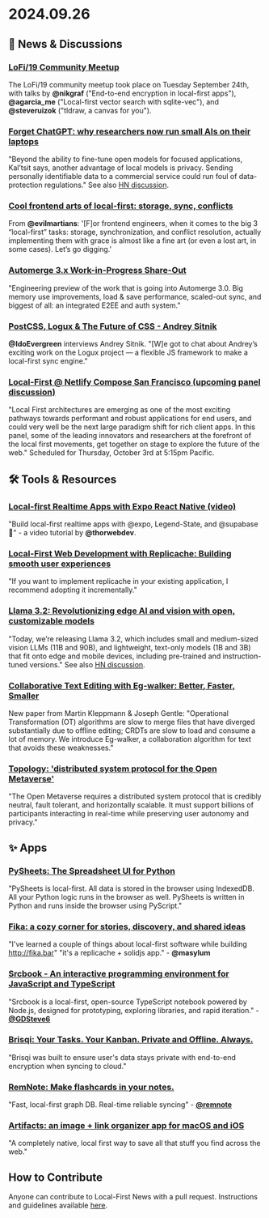 # 2024.09.26

## 📰 News & Discussions 

### [LoFi/19 Community Meetup](https://www.youtube.com/live/WP9yU8M0i9A)
The LoFi/19 community meetup took place on Tuesday September 24th, with talks by **@nikgraf** ("End-to-end encryption in local-first apps"), **@agarcia_me** ("Local-first vector search with sqlite-vec"), and **@steveruizok** ("tldraw, a canvas for you").

### [Forget ChatGPT: why researchers now run small AIs on their laptops](https://www.nature.com/articles/d41586-024-02998-y)
"Beyond the ability to fine-tune open models for focused applications, Kal’tsit says, another advantage of local models is privacy. Sending personally identifiable data to a commercial service could run foul of data-protection regulations." See also [HN discussion](https://news.ycombinator.com/item?id=41609393).

### [Cool frontend arts of local-first: storage, sync, conflicts](https://evilmartians.com/chronicles/cool-front-end-arts-of-local-first-storage-sync-and-conflicts)
From **@evilmartians**: '[F]or frontend engineers, when it comes to the big 3 “local-first” tasks: storage, synchronization, and conflict resolution, actually implementing them with grace is almost like a fine art (or even a lost art, in some cases). Let’s go digging.'

### [Automerge 3.x Work-in-Progress Share-Out](https://us02web.zoom.us/rec/share/K73oRLjJQUMTP3cA__0A2OL23TEeWhhyg7c9vsxGp6J8-dvSliqRGbxUMx1fRYPN.ts4eAt6v509MkOns)
"Engineering preview of the work that is going into Automerge 3.0. Big memory use improvements, load & save performance, scaled-out sync, and biggest of all: an integrated E2EE and auth system."

### [PostCSS, Logux & The Future of CSS - Andrey Sitnik](https://www.youtube.com/watch?v=eYTADLHNuzg)
**@IdoEvergreen** interviews Andrey Sitnik. "[W]e got to chat about Andrey’s exciting work on the Logux project — a flexible JS framework to make a local-first sync engine."

### [Local-First @ Netlify Compose San Francisco (upcoming panel discussion)](https://www.netlify.com/compose/agenda/#local-first)
"Local First architectures are emerging as one of the most exciting pathways towards performant and robust applications for end users, and could very well be the next large paradigm shift for rich client apps. In this panel, some of the leading innovators and researchers at the forefront of the local first movements, get together on stage to explore the future of the web." Scheduled for Thursday, October 3rd at 5:15pm Pacific.


## 🛠️ Tools & Resources

### [Local-first Realtime Apps with Expo React Native (video)](https://www.youtube.com/watch?v=68bM7TC9D1Q)
"Build local-first realtime apps with @expo, Legend-State, and @supabase 🚀" - a video tutorial by **@thorwebdev**.

### [Local-First Web Development with Replicache: Building smooth user experiences](https://shootmail.app/blog/local-first-web-development-with-replicache)
"If you want to implement replicache in your existing application, I recommend adopting it incrementally."

### [Llama 3.2: Revolutionizing edge AI and vision with open, customizable models](https://ai.meta.com/blog/llama-3-2-connect-2024-vision-edge-mobile-devices/)
"Today, we’re releasing Llama 3.2, which includes small and medium-sized vision LLMs (11B and 90B), and lightweight, text-only models (1B and 3B) that fit onto edge and mobile devices, including pre-trained and instruction-tuned versions." See also [HN discussion](https://news.ycombinator.com/item?id=41649763).

### [Collaborative Text Editing with Eg-walker: Better, Faster, Smaller](https://arxiv.org/abs/2409.14252)
New paper from Martin Kleppmann & Joseph Gentle: "Operational Transformation (OT) algorithms are slow to merge files that have diverged substantially due to offline editing; CRDTs are slow to load and consume a lot of memory. We introduce Eg-walker, a collaboration algorithm for text that avoids these weaknesses."

### [Topology: 'distributed system protocol for the Open Metaverse'](https://www.topology.gg/)
"The Open Metaverse requires a distributed system protocol that is credibly neutral, fault tolerant, and horizontally scalable. It must support billions of participants interacting in real-time while preserving user autonomy and privacy."


## ✨ Apps

### [PySheets: The Spreadsheet UI for Python](https://pysheets.app/about)
"PySheets is local-first. All data is stored in the browser using IndexedDB. All your Python logic runs in the browser as well. PySheets is written in Python and runs inside the browser using PyScript."

### [Fika: a cozy corner for stories, discovery, and shared ideas](https://fika.bar/)
"I've learned a couple of things about local-first software while building http://fika.bar" "it's a replicache + solidjs app." - **@masylum**

### [Srcbook - An interactive programming environment for JavaScript and TypeScript](https://srcbook.com/)
"Srcbook is a local-first, open-source TypeScript notebook powered by Node.js, designed for prototyping, exploring libraries, and rapid iteration." - **[@GDSteve6](https://x.com/GDSteve6/status/1838896271559368908)**

### [Brisqi: Your Tasks. Your Kanban. Private and Offline. Always.](https://brisqi.com/)
"Brisqi was built to ensure user's data stays private with end-to-end encryption when syncing to cloud."

### [RemNote: Make flashcards in your notes.](https://www.remnote.com/)
"Fast, local-first graph DB. Real-time reliable syncing" - [**@remnote**](https://x.com/remnote/status/1838318928889811005)

### [Artifacts: an image + link organizer app for macOS and iOS](https://artifacts.app/)
"A completely native, local first way to save all that stuff you find across the web."


## How to Contribute
Anyone can contribute to Local-First News with a pull request. Instructions and guidelines available [here](https://github.com/localfirstnews/localfirstnews).

